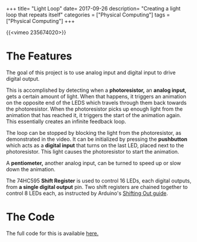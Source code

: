+++
title= "Light Loop"
date= 2017-09-26
description= "Creating a light loop that repeats itself"
categories = ["Physical Computing"]
tags = ["Physical Computing"]
+++

{{<vimeo 235674020>}}


# The Features

The goal of this project is to use analog input and digital input to drive digital output.  

This is accomplished by detecting when a **photoresistor,** an **analog input,** gets a certain amount of light.
When that happens, it triggers an animation on the opposite end of the LEDS which travels through them back towards the photoresistor.
When the photoresistor picks up enough light from the animation that has reached it, it triggers the start of the animation again.  This 
essentially creates an infinite feedback loop.  

The loop can be stopped by blocking the light from the photoresistor, as demonstrated in the video.  It can be initialized by pressing the
**pushbutton** which acts as a **digital input** that turns on the last LED, placed next to the photoresistor.  This light causes the photoresistor to start the animation.

A **pentiometer,** another analog input, can be turned to speed up or slow down the animation.

The 74HC595 **Shift Register** is used to control 16 LEDs, each digital outputs, from **a single digital output** pin.  Two shift registers are chained together to control 8 LEDs each, as instructed
by Arduino's [Shifting Out guide](https://www.arduino.cc/en/Tutorial/ShiftOut).

# The Code

The full code for this is available [here.](https://github.com/oveddan/physical_computing/blob/master/light_loop/light_loop.ino)
